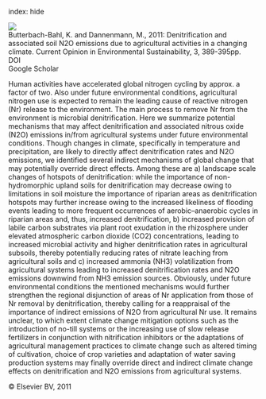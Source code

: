 index: hide

<div class="Citation">
    <div class="Citation-thumb CitationThumb-linked"  data-href="https://doi.org/10.1016/j.cosust.2011.08.004">
      <img src="https://static.claimspace.cloud/climate-study-static/refs/thumbs/6/ButterbachBahl_and_Dannenmann_2011-thumb.png" />
    </div>

  <div class="Citation-body">
    <div class="Citation-text">Butterbach-Bahl, K. and Dannenmann, M., 2011: Denitrification and associated soil N2O emissions due to agricultural activities in a changing climate. <span class="Article-journal">Current Opinion in Environmental Sustainability, </span><span class="Article-volume">3, </span>389-395pp.</div>
    <div class="Citation-links">
      <div class="CitationLink" data-href="https://doi.org/10.1016/j.cosust.2011.08.004">
        <div class="CitationLink-icon CitationLink-Doi"></div>
        <div class="CitationLink-text">DOI</div>
      </div>
      <div class="CitationLink" data-href="https://scholar.google.com/scholar?q=10.1016/j.cosust.2011.08.004">
        <div class="CitationLink-icon CitationLink-Scholar"></div>
        <div class="CitationLink-text">Google Scholar</div>
      </div>
    </div>
  </div>
</div>

Human activities have accelerated global nitrogen cycling by approx. a factor of two. Also under future environmental conditions, agricultural nitrogen use is expected to remain the leading cause of reactive nitrogen (Nr) release to the environment. The main process to remove Nr from the environment is microbial denitrification. Here we summarize potential mechanisms that may affect denitrification and associated nitrous oxide (N2O) emissions in/from agricultural systems under future environmental conditions. Though changes in climate, specifically in temperature and precipitation, are likely to directly affect denitrification rates and N2O emissions, we identified several indirect mechanisms of global change that may potentially override direct effects. Among these are a) landscape scale changes of hotspots of denitrification: while the importance of non-hydromorphic upland soils for denitrification may decrease owing to limitations in soil moisture the importance of riparian areas as denitrification hotspots may further increase owing to the increased likeliness of flooding events leading to more frequent occurrences of aerobic–anaerobic cycles in riparian areas and, thus, increased denitrification, b) increased provision of labile carbon substrates via plant root exudation in the rhizosphere under elevated atmospheric carbon dioxide (CO2) concentrations, leading to increased microbial activity and higher denitrification rates in agricultural subsoils, thereby potentially reducing rates of nitrate leaching from agricultural soils and c) increased ammonia (NH3) volatilization from agricultural systems leading to increased denitrification rates and N2O emissions downwind from NH3 emission sources. Obviously, under future environmental conditions the mentioned mechanisms would further strengthen the regional disjunction of areas of Nr application from those of Nr removal by denitrification, thereby calling for a reappraisal of the importance of indirect emissions of N2O from agricultural Nr use. It remains unclear, to which extent climate change mitigation options such as the introduction of no-till systems or the increasing use of slow release fertilizers in conjunction with nitrification inhibitors or the adaptations of agricultural management practices to climate change such as altered timing of cultivation, choice of crop varieties and adaptation of water saving production systems may finally override direct and indirect climate change effects on denitrification and N2O emissions from agricultural systems.

<div class="Citation-copy">
&copy; Elsevier BV, 2011
</div>